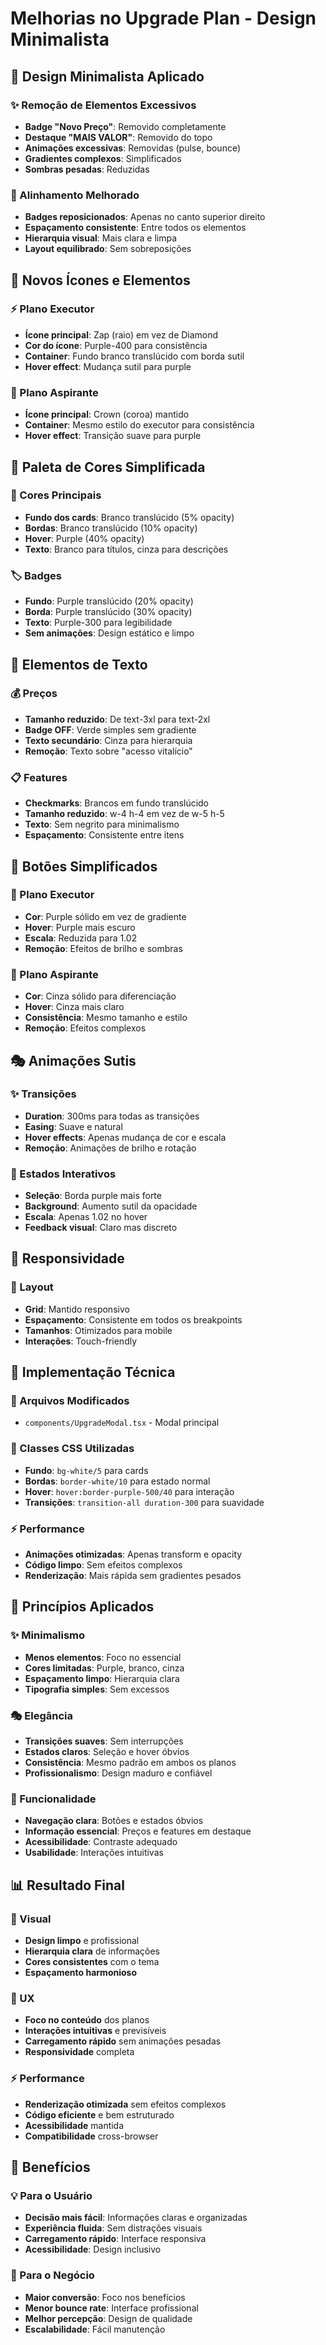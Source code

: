 # Melhorias no Upgrade Plan - Design Minimalista

## 🎨 Design Minimalista Aplicado

### ✨ Remoção de Elementos Excessivos
- **Badge "Novo Preço"**: Removido completamente
- **Destaque "MAIS VALOR"**: Removido do topo
- **Animações excessivas**: Removidas (pulse, bounce)
- **Gradientes complexos**: Simplificados
- **Sombras pesadas**: Reduzidas

### 🎯 Alinhamento Melhorado
- **Badges reposicionados**: Apenas no canto superior direito
- **Espaçamento consistente**: Entre todos os elementos
- **Hierarquia visual**: Mais clara e limpa
- **Layout equilibrado**: Sem sobreposições

## 🌟 Novos Ícones e Elementos

### ⚡ Plano Executor
- **Ícone principal**: Zap (raio) em vez de Diamond
- **Cor do ícone**: Purple-400 para consistência
- **Container**: Fundo branco translúcido com borda sutil
- **Hover effect**: Mudança sutil para purple

### 👑 Plano Aspirante
- **Ícone principal**: Crown (coroa) mantido
- **Container**: Mesmo estilo do executor para consistência
- **Hover effect**: Transição suave para purple

## 🎨 Paleta de Cores Simplificada

### 🎯 Cores Principais
- **Fundo dos cards**: Branco translúcido (5% opacity)
- **Bordas**: Branco translúcido (10% opacity)
- **Hover**: Purple (40% opacity)
- **Texto**: Branco para títulos, cinza para descrições

### 🏷️ Badges
- **Fundo**: Purple translúcido (20% opacity)
- **Borda**: Purple translúcido (30% opacity)
- **Texto**: Purple-300 para legibilidade
- **Sem animações**: Design estático e limpo

## 📝 Elementos de Texto

### 💰 Preços
- **Tamanho reduzido**: De text-3xl para text-2xl
- **Badge OFF**: Verde simples sem gradiente
- **Texto secundário**: Cinza para hierarquia
- **Remoção**: Texto sobre "acesso vitalício"

### 📋 Features
- **Checkmarks**: Brancos em fundo translúcido
- **Tamanho reduzido**: w-4 h-4 em vez de w-5 h-5
- **Texto**: Sem negrito para minimalismo
- **Espaçamento**: Consistente entre itens

## 🚀 Botões Simplificados

### 🎯 Plano Executor
- **Cor**: Purple sólido em vez de gradiente
- **Hover**: Purple mais escuro
- **Escala**: Reduzida para 1.02
- **Remoção**: Efeitos de brilho e sombras

### 🎯 Plano Aspirante
- **Cor**: Cinza sólido para diferenciação
- **Hover**: Cinza mais claro
- **Consistência**: Mesmo tamanho e estilo
- **Remoção**: Efeitos complexos

## 🎭 Animações Sutis

### ✨ Transições
- **Duration**: 300ms para todas as transições
- **Easing**: Suave e natural
- **Hover effects**: Apenas mudança de cor e escala
- **Remoção**: Animações de brilho e rotação

### 🎪 Estados Interativos
- **Seleção**: Borda purple mais forte
- **Background**: Aumento sutil da opacidade
- **Escala**: Apenas 1.02 no hover
- **Feedback visual**: Claro mas discreto

## 📱 Responsividade

### 🎯 Layout
- **Grid**: Mantido responsivo
- **Espaçamento**: Consistente em todos os breakpoints
- **Tamanhos**: Otimizados para mobile
- **Interações**: Touch-friendly

## 🔧 Implementação Técnica

### 📁 Arquivos Modificados
- `components/UpgradeModal.tsx` - Modal principal

### 🎨 Classes CSS Utilizadas
- **Fundo**: `bg-white/5` para cards
- **Bordas**: `border-white/10` para estado normal
- **Hover**: `hover:border-purple-500/40` para interação
- **Transições**: `transition-all duration-300` para suavidade

### ⚡ Performance
- **Animações otimizadas**: Apenas transform e opacity
- **Código limpo**: Sem efeitos complexos
- **Renderização**: Mais rápida sem gradientes pesados

## 🎯 Princípios Aplicados

### ✨ Minimalismo
- **Menos elementos**: Foco no essencial
- **Cores limitadas**: Purple, branco, cinza
- **Espaçamento limpo**: Hierarquia clara
- **Tipografia simples**: Sem excessos

### 🎭 Elegância
- **Transições suaves**: Sem interrupções
- **Estados claros**: Seleção e hover óbvios
- **Consistência**: Mesmo padrão em ambos os planos
- **Profissionalismo**: Design maduro e confiável

### 🚀 Funcionalidade
- **Navegação clara**: Botões e estados óbvios
- **Informação essencial**: Preços e features em destaque
- **Acessibilidade**: Contraste adequado
- **Usabilidade**: Interações intuitivas

## 📊 Resultado Final

### 🎨 Visual
- **Design limpo** e profissional
- **Hierarquia clara** de informações
- **Cores consistentes** com o tema
- **Espaçamento harmonioso**

### 🎯 UX
- **Foco no conteúdo** dos planos
- **Interações intuitivas** e previsíveis
- **Carregamento rápido** sem animações pesadas
- **Responsividade** completa

### ⚡ Performance
- **Renderização otimizada** sem efeitos complexos
- **Código eficiente** e bem estruturado
- **Acessibilidade** mantida
- **Compatibilidade** cross-browser

## 🎯 Benefícios

### 💡 Para o Usuário
- **Decisão mais fácil**: Informações claras e organizadas
- **Experiência fluida**: Sem distrações visuais
- **Carregamento rápido**: Interface responsiva
- **Acessibilidade**: Design inclusivo

### 🚀 Para o Negócio
- **Maior conversão**: Foco nos benefícios
- **Menor bounce rate**: Interface profissional
- **Melhor percepção**: Design de qualidade
- **Escalabilidade**: Fácil manutenção
